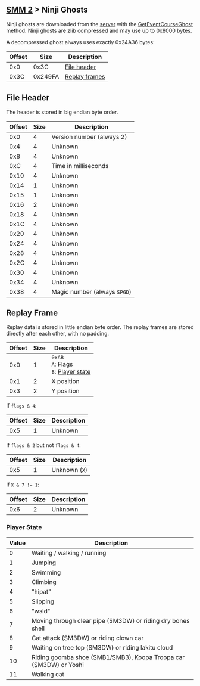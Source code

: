 ## [SMM 2](/formats.md#smm2) > Ninji Ghosts

Ninji ghosts are downloaded from the [server](https://github.com/Kinnay/NintendoClients/wiki) with the [GetEventCourseGhost](https://github.com/Kinnay/NintendoClients/wiki/Data-Store-Protocol-(SMM-2)) method. Ninji ghosts are zlib compressed and may use up to 0x8000 bytes.

A decompressed ghost always uses exactly 0x24A36 bytes:

| Offset | Size | Description |
| --- | --- | --- |
| 0x0 | 0x3C | [File header](#file-header) |
| 0x3C | 0x249FA | [Replay frames](#replay-frame) |

## File Header
The header is stored in big endian byte order.

| Offset | Size | Description |
| --- | --- | --- |
| 0x0 | 4 | Version number (always 2) |
| 0x4 | 4 | Unknown |
| 0x8 | 4 | Unknown |
| 0xC | 4 | Time in milliseconds |
| 0x10 | 4 | Unknown |
| 0x14 | 1 | Unknown |
| 0x15 | 1 | Unknown |
| 0x16 | 2 | Unknown |
| 0x18 | 4 | Unknown |
| 0x1C | 4 | Unknown |
| 0x20 | 4 | Unknown |
| 0x24 | 4 | Unknown |
| 0x28 | 4 | Unknown |
| 0x2C | 4 | Unknown |
| 0x30 | 4 | Unknown |
| 0x34 | 4 | Unknown |
| 0x38 | 4 | Magic number (always `SPGD`) |

## Replay Frame
Replay data is stored in little endian byte order. The replay frames are stored directly after each other, with no padding.

| Offset | Size | Description |
| --- | --- | --- |
| 0x0 | 1 | `0xAB`<br>`A`: Flags<br>`B`: [Player state](#player-state) |
| 0x1 | 2 | X position |
| 0x3 | 2 | Y position |

If `flags & 4`:

| Offset | Size | Description |
| --- | --- | --- |
| 0x5 | 1 | Unknown |

If `flags & 2` but not `flags & 4`:

| Offset | Size | Description |
| --- | --- | --- |
| 0x5 | 1 | Unknown (`X`) |

If `X & 7 != 1`:

| Offset | Size | Description |
| --- | --- | --- |
| 0x6 | 2 | Unknown |

### Player State
| Value | Description |
| --- | --- |
| 0 | Waiting / walking / running |
| 1 | Jumping |
| 2 | Swimming |
| 3 | Climbing |
| 4 | "hipat" |
| 5 | Slipping |
| 6 | "wsld" |
| 7 | Moving through clear pipe (SM3DW) or riding dry bones shell |
| 8 | Cat attack (SM3DW) or riding clown car |
| 9 | Waiting on tree top (SM3DW) or riding lakitu cloud |
| 10 | Riding goomba shoe (SMB1/SMB3), Koopa Troopa car (SM3DW) or Yoshi |
| 11 | Walking cat |